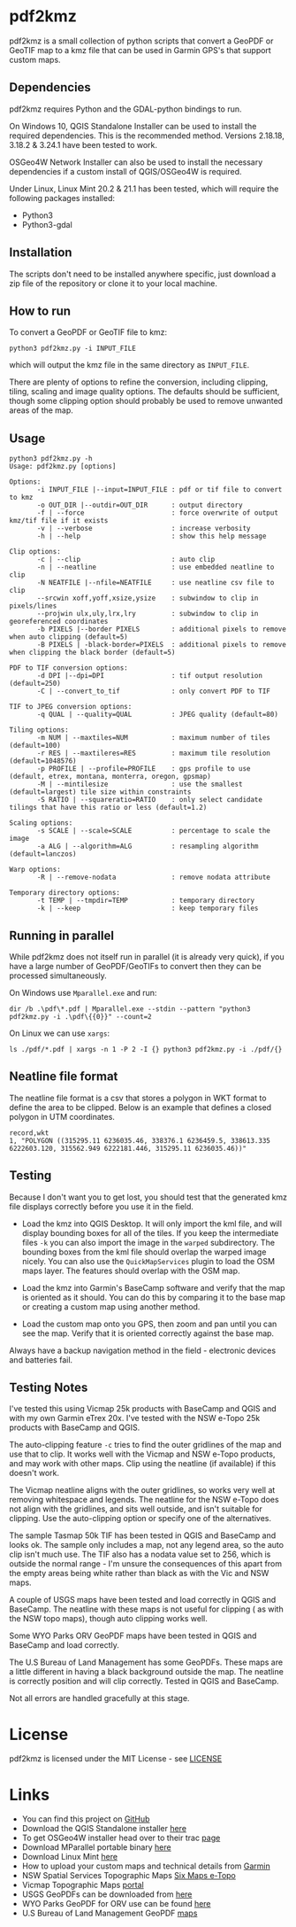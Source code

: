 # pdf2kmz
pdf2kmz is a small collection of python scripts that convert a GeoPDF or GeoTIF map to a kmz file that can be used in Garmin GPS's that support custom maps.

## Dependencies

pdf2kmz requires Python and the GDAL-python bindings to run.

On Windows 10, QGIS Standalone Installer can be used to install the required dependencies.  This is the recommended method. Versions 2.18.18, 3.18.2 & 3.24.1 have been tested to work.

OSGeo4W Network Installer can also be used to install the necessary dependencies if a custom install of QGIS/OSGeo4W is required.

Under Linux, Linux Mint 20.2 & 21.1 has been tested, which will require the following packages installed:
- Python3
- Python3-gdal

## Installation

The scripts don't need to be installed anywhere specific, just download a zip file of the repository or clone it to your local machine.

## How to run

To convert a GeoPDF or GeoTIF file to kmz:

`python3 pdf2kmz.py -i INPUT_FILE`

which will output the kmz file in the same directory as `INPUT_FILE`.

There are plenty of options to refine the conversion, including clipping, tiling, scaling and image quality options.  The defaults should be sufficient, though some clipping option should probably be used to remove unwanted areas of the map.

## Usage

```
python3 pdf2kmz.py -h
Usage: pdf2kmz.py [options]

Options:
       -i INPUT_FILE |--input=INPUT_FILE : pdf or tif file to convert to kmz
       -o OUT_DIR |--outdir=OUT_DIR      : output directory
       -f | --force                      : force overwrite of output kmz/tif file if it exists
       -v | --verbose                    : increase verbosity
       -h | --help                       : show this help message

Clip options:
       -c | --clip                       : auto clip
       -n | --neatline                   : use embedded neatline to clip
       -N NEATFILE |--nfile=NEATFILE     : use neatline csv file to clip
       --srcwin xoff,yoff,xsize,ysize    : subwindow to clip in pixels/lines
       --projwin ulx,uly,lrx,lry         : subwindow to clip in georeferenced coordinates
       -b PIXELS |--border PIXELS        : additional pixels to remove when auto clipping (default=5)
       -B PIXELS | -black-border=PIXELS  : additional pixels to remove when clipping the black border (default=5)

PDF to TIF conversion options:
       -d DPI |--dpi=DPI                 : tif output resolution (default=250)
       -C | --convert_to_tif             : only convert PDF to TIF

TIF to JPEG conversion options:
       -q QUAL | --quality=QUAL          : JPEG quality (default=80)

Tiling options:
       -m NUM | --maxtiles=NUM           : maximum number of tiles (default=100)
       -r RES | --maxtileres=RES         : maximum tile resolution (default=1048576)
       -p PROFILE | --profile=PROFILE    : gps profile to use (default, etrex, montana, monterra, oregon, gpsmap)
       -M | --mintilesize                : use the smallest (default=largest) tile size within constraints
       -S RATIO | --squareratio=RATIO    : only select candidate tilings that have this ratio or less (default=1.2)

Scaling options:
       -s SCALE | --scale=SCALE          : percentage to scale the image
       -a ALG | --algorithm=ALG          : resampling algorithm (default=lanczos)

Warp options:
       -R | --remove-nodata              : remove nodata attribute

Temporary directory options:
       -t TEMP | --tmpdir=TEMP           : temporary directory
       -k | --keep                       : keep temporary files
```

## Running in parallel

While pdf2kmz does not itself run in parallel (it is already very quick), if you have a large number of GeoPDF/GeoTIFs to convert then they can be processed simultaneously.

On Windows use `Mparallel.exe` and run:

`dir /b .\pdf\*.pdf | Mparallel.exe --stdin --pattern "python3 pdf2kmz.py -i .\pdf\{{0}}" --count=2`

On Linux we can use `xargs`:

`ls ./pdf/*.pdf | xargs -n 1 -P 2 -I {} python3 pdf2kmz.py -i ./pdf/{}`

## Neatline file format

The neatline file format is a csv that stores a polygon in WKT format to define the area to be clipped.   Below is an example that defines a closed polygon in UTM coordinates.

```
record,wkt
1, "POLYGON ((315295.11 6236035.46, 338376.1 6236459.5, 338613.335 6222603.120, 315562.949 6222181.446, 315295.11 6236035.46))"
```

## Testing

Because I don't want you to get lost, you should test that the generated kmz file displays correctly before you use it in the field.

* Load the kmz into QGIS Desktop.  It will only import the kml file, and will display bounding boxes for all of the tiles.  If you keep the intermediate files `-k` you can also import the image in the `warped` subdirectory.  The bounding boxes from the kml file should overlap the warped image nicely.  You can also use the `QuickMapServices` plugin to load the OSM maps layer.  The features should overlap with the OSM map.

* Load the kmz into Garmin's BaseCamp software and verify that the map is oriented as it should.  You can do this by comparing it to the base map or creating a custom map using another method.

* Load the custom map onto you GPS, then zoom and pan until you can see the map.  Verify that it is oriented correctly against the base map.

Always have a backup navigation method in the field - electronic devices and batteries fail.

## Testing Notes

I've tested this using Vicmap 25k products with BaseCamp and QGIS and with my own Garmin eTrex 20x.  I've tested with the NSW e-Topo 25k products with BaseCamp and QGIS.

The auto-clipping feature `-c` tries to find the outer gridlines of the map and use that to clip.  It works well with the Vicmap and NSW e-Topo products, and may work with other maps.  Clip using the neatline (if available) if this doesn't work.

The Vicmap neatline aligns with the outer gridlines, so works very well at removing whitespace and legends.  The neatline for the NSW e-Topo does not align with the gridlines, and sits well outside, and isn't suitable for clipping.  Use the auto-clipping option or specify one of the alternatives.

The sample Tasmap 50k TIF has been tested in QGIS and BaseCamp and looks ok.  The sample only includes a map, not any legend area, so the auto clip isn't much use.  The TIF also has a nodata value set to 256, which is outside the normal range - I'm unsure the consequences of this apart from the empty areas being white rather than black as with the Vic and NSW maps.

A couple of USGS maps have been tested and load correctly in QGIS and BaseCamp.  The neatline with these maps is not useful for clipping ( as with the NSW topo maps), though auto clipping works well.

Some WYO Parks ORV GeoPDF maps have been tested in QGIS and BaseCamp and load correctly.

The U.S Bureau of Land Management has some GeoPDFs.  These maps are a little different in having a black background outside the map.  The neatline is correctly position and will clip correctly.  Tested in QGIS and BaseCamp.

Not all errors are handled gracefully at this stage.

# License

pdf2kmz is licensed under the MIT License - see [LICENSE](LICENSE)

# Links

* You can find this project on [GitHub](https://github.com/james-2142/pdf2kmz)
* Download the QGIS Standalone installer [here](https://www.qgis.org/en/site/forusers/download.html)
* To get OSGeo4W installer head over to their trac [page](https://trac.osgeo.org/osgeo4w/)
* Download MParallel portable binary [here](https://github.com/lordmulder/MParallel/releases/download/1.0.4/mparallel.2016-06-08.bin-win64.zip)
* Download Linux Mint [here](https://linuxmint.com/download.php)
* How to upload your custom maps and technical details from [Garmin](https://support.garmin.com/en-AU/?faq=cVuMqGHWaM7wTFWMkPNLN9)
* NSW Spatial Services Topographic Maps [Six Maps e-Topo](https://maps.six.nsw.gov.au/etopo.html)
* Vicmap Topographic Maps [portal](https://vicmaptopo.land.vic.gov.au/#/discover-map)
* USGS GeoPDFs can be downloaded from [here](https://store.usgs.gov/map-locator)
* WYO Parks GeoPDF for ORV use can be found [here](https://wyoparks.wyo.gov/index.php/orv-trails/orv-maps)
* U.S Bureau of Land Management GeoPDF [maps](https://www.blm.gov/maps/georeferenced-PDFs)

